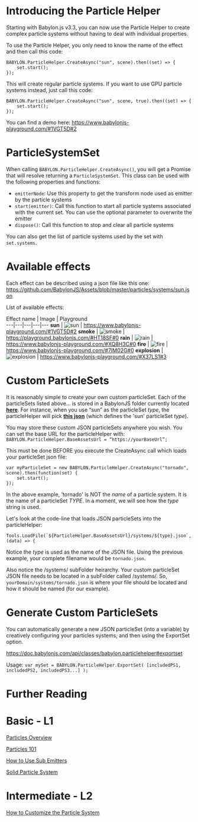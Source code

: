 # Introducing the Particle Helper
Starting with Babylon.js v3.3, you can now use the Particle Helper to create complex particle systems without having to deal with individual properties.

To use the Particle Helper, you only need to know the name of the effect and then call this code:

```
BABYLON.ParticleHelper.CreateAsync("sun", scene).then((set) => {
    set.start();
});
```

This will create regular particle systems. If you want to use GPU particle systems instead, just call this code:

```
BABYLON.ParticleHelper.CreateAsync("sun", scene, true).then((set) => {
    set.start();
});
```

You can find a demo here: https://www.babylonjs-playground.com/#1VGT5D#2

# ParticleSystemSet

When calling `BABYLON.ParticleHelper.CreateAsync()`, you will get a Promise that will resolve returning a `ParticleSystemSet`.
This class can be used with the following properties and functions:

* `emitterNode`: Use this property to get the transform node used as emitter by the particle systems
* `start(emitter)`: Call this function to start all particle systems associated with the current set. You can use the optional parameter to overwrite the emitter
* `dispose()`: Call this function to stop and clear all particle systems

You can also get the list of particle systems used by the set with `set.systems`.


# Available effects

Each effect can be described using a json file like this one: https://github.com/BabylonJS/Assets/blob/master/particles/systems/sun.json

List of available effects:

Effect name | Image | Playground  
---|---|---|---|--- 
**sun** | ![sun](/img/how_to/particles/sun.jpg) | https://www.babylonjs-playground.com/#1VGT5D#2
**smoke** | ![smoke](/img/how_to/particles/smoke.jpg) | https://playground.babylonjs.com/#HT18SF#0
**rain** | ![rain](/img/how_to/particles/rain.jpg) | https://www.babylonjs-playground.com/#XQ8H3C#0
**fire** | ![fire](/img/how_to/particles/fire.jpg) | https://www.babylonjs-playground.com/#7IM02G#0
**explosion** | ![explosion](/img/how_to/particles/explosion.jpg) | https://www.babylonjs-playground.com/#X37LS1#3

# Custom ParticleSets

It is reasonably simple to create your own custom particleSet.  Each of the particleSets listed above... is stored in a BabylonJS folder currently located [**here**](https://github.com/BabylonJS/Assets/tree/master/particles/systems). For instance, when you use “sun” as the particleSet _type_, the particleHelper will pick [**this json**](https://github.com/BabylonJS/Assets/blob/master/particles/systems/sun.json) (which defines the 'sun' particleSet _type_).

You may store these custom JSON particleSets anywhere you wish. You can set the base URL for the particleHelper with:  ```BABYLON.ParticleHelper.BaseAssetsUrl = “https://yourBaseUrl”;```

This must be done BEFORE you execute the CreateAsync call which loads your particleSet json file:

```
var myParticleSet = new BABYLON.ParticleHelper.CreateAsync("tornado", scene).then(function(set) {
    set.start();
});
```
In the above example, 'tornado' is NOT the _name_ of a particle system.  It is the name of a particleSet _TYPE_.  In a moment, we will see how the _type_ string is used.

Let's look at the code-line that loads JSON particleSets into the particleHelper:

```Tools.LoadFile(`${ParticleHelper.BaseAssetsUrl}/systems/${type}.json`, (data) => {```

Notice the _type_ is used as the name of the JSON file.  Using the previous example, your complete filename would be ```tornado.json```.

Also notice the /systems/ subFolder heirarchy.  Your custom particleSet JSON file needs to be located in a subFolder called /systems/.  So, ```yourDomain/systems/tornado.json``` is where your file should be located and how it should be named (for our example).

# Generate Custom ParticleSets

You can automatically generate a new JSON particleSet (into a variable) by creatively configuring your particles systems, and then using the ExportSet option.

https://doc.babylonjs.com/api/classes/babylon.particlehelper#exportset

Usage:  ```var mySet = BABYLON.ParticleHelper.ExportSet( [includedPS1, includedPS2, includedPS3...] ); ```

# Further Reading

# Basic - L1

[Particles Overview](/features/Particles)  

[Particles 101](/babylon101/particles)
 
[How to Use Sub Emitters](/how_to/Sub_Emitters)

[Solid Particle System](/How_To/Solid_Particles)

# Intermediate - L2
[How to Customize the Particle System](/how_to/Customise) 



